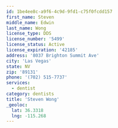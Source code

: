 ```yaml
---
id: 1be4ee8c-a9f6-4c9d-9fd1-c75f0fcdd157
first_name: Steven
middle_name: Edwin
last_name: Wong
license_type: DDS
license_number: '5499'
license_status: Active
license_expiration: '42185'
address: '8037 Brighton Summit Ave'
city: 'Las Vegas'
state: NV
zip: '89131'
phone: '(702) 515-7737'
services:
  - dentist
category: dentists
title: 'Steven Wong'
_geoloc:
  lat: 36.3318
  lng: -115.268
---
```

